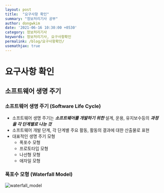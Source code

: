 ```yaml
---
layout: post
title:  "요구사항 확인"
summary: "정보처리기사 공부"
author: dongwkim
date: '2021-06-16 10:30:00 +0530'
category: 정보처리기사
keywords: 정보처리기사, 요구사항확인
permalink: /blog/요구사항확인/
usemathjax: true
---
```


# 요구사항 확인

## 소프트웨어 생명 주기

### 소프트웨어 생명 주기 (Software Life Cycle)
* 소프트웨어 생명 주기는 **_소프트웨어를 개발하기 위한_** 설계, 운용, 유지보수등의 **_과정을 각 단계별로 나눈 것_**
* 소프트웨어 개발 단계, 각 단계별 주요 활동, 활동의 결과에 대한 산출물로 표현
* 대표적인 생명 주기 모형
  - 폭포수 모형
  - 프로토타입 모형
  - 나선형 모형
  - 애자일 모형

### 폭포수 모형 (Waterfall Model)

![waterfall_model](./img/waterfall_model.png)
